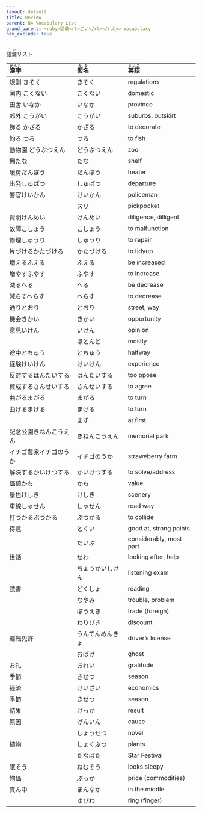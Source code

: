 ```yaml
---
layout: default
title: Review
parent: N4 Vocabulary List
grand_parent: <ruby>語彙<rt>ごい</rt></ruby> Vocabulary
nav_exclude: true
---
```


<ruby>語彙<rt>ごい</rt></ruby>リスト

| <ruby>漢字<rt>かんじ</rt></ruby> | <ruby>仮名<rt>かな</rt></ruby> | <ruby>英語<rt>えいご</rt></ruby> |
|:-------------------------------- |:------------------------------ |:-------------------------------- |
| 規則 きそく                      | きそく                         | regulations                      |
| 国内 こくない                    | こくない                       | domestic                         |
| 田舎 いなか                      | いなか                         | province                         |
| 郊外 こうがい                    | こうがい                       | suburbs, outskirt                |
| 飾る かざる                      | かざる                         | to decorate                      |
| 釣る つる                        | つる                           | to fish                          |
| 動物園 どうぶつえん              | どうぶつえん                   | zoo                              |
| 棚たな                           | たな                           | shelf                            |
| 暖房だんぼう                     | だんぼう                       | heater                           |
| 出発しゅぱつ                     | しゅぱつ                       | departure                        |
| 警官けいかん                     | けいかん                       | policeman                        |
|                                  | スリ                           | pickpocket                       |
| 賢明けんめい                     | けんめい                       | diligence, dilligent             |
| 故障こしょう                     | こしょう                       | to malfunction                   |
| 修理しゅうり                     | しゅうり                       | to repair                        |
| 片づけるかたづける               | かたづける                     | to tidyup                        |
| 増えるふえる                     | ふえる                         | be increased                     |
| 増やすふやす                     | ふやす                         | to increase                      |
| 減るへる                         | へる                           | be decrease                      |
| 減らすへらす                     | へらす                         | to decrease                      |
| 通りとおり                       | とおり                         | street, way                      |
| 機会きかい                       | きかい                         | opportunity                      |
| 意見いけん                       | いけん                         | opinion                          |
|                                  | ほとんど                       | mostly                           |
| 途中とちゅう                     | とちゅう                       | halfway                          |
| 経験けいけん                     | けいけん                       | experience                       |
| 反対するはんたいする             | はんたいする                   | too ppose                        |
| 賛成するさんせいする             | さんせいする                   | to agree                         |
| 曲がるまがる                     | まがる                         | to turn                          |
| 曲げるまげる                     | まげる                         | to turn                          |
|                                  | まず                           | at first                         |
| 記念公園きねんこうえん           | きねんこうえん                 | memorial park                    |
| イチゴ農家イチゴのうか           | イチゴのうか                   | straweberry farm                 |
| 解決するかいけつする             | かいけつする                   | to solve/address                 |
| 価値かち                         | かち                           | value                            |
| 景色けしき                       | けしき                         | scenery                          |
| 車線しゃせん                     | しゃせん                       | road way                         |
| 打つかるぶつかる                 | ぶつかる                       | to collide                       |
| 得意                             | とくい                         | good at, strong points           |
|                                  | だいぶ                         | considerably, most part          |
| 世話                             | せわ                           | looking after, help              |
|                                  | ちょうかいしけん               | listening exam                   |
| 読書                             | どくしょ                       | reading                          |
|                                  | なやみ                         | trouble, problem                 |
|                                  | ぼうえき                       | trade (foreign)                  |
|                                  | わりびき                       | discount                         |
| 運転免許                         | うんてんめんきょ               | driver’s license                 |
|                                  | おばけ                         | ghost                            |
| お礼                             | おれい                         | gratitude                        |
| 季節                             | きせつ                         | season                           |
| 経済                             | けいざい                       | economics                        |
| 季節                             | きせつ                         | season                           |
| 結果                             | けっか                         | result                           |
| 原因                             | げんいん                       | cause                            |
|                                  | しょうせつ                     | novel                            |
| 植物                             | しょくぶつ                     | plants                           |
|                                  | たなばた                       | Star Festival                    |
| 眠そう                           | ねむそう                       | looks sleepy                     |
| 物価                             | ぶっか                         | price (commodities)              |
| 真ん中                           | まんなか                       | in the middle                    |
|                                  | ゆびわ                         | ring (finger)                    |
